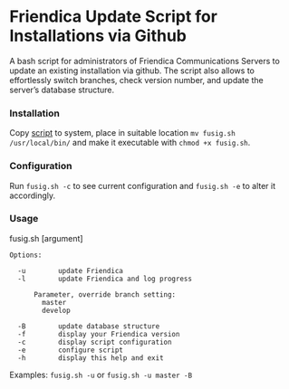 Friendica Update Script for Installations via Github
=====================================================

A bash script for administrators of Friendica Communications Servers to update an existing installation via github. The script also allows to effortlessly switch branches, check version number, and update the server’s database structure.

### Installation

Copy [script](https://github.com/AndyHee/fusig/blob/master/fusig.sh) to system, place in suitable location `mv fusig.sh /usr/local/bin/` and make it executable with `chmod +x fusig.sh`.

### Configuration

Run `fusig.sh -c` to see current configuration and `fusig.sh -e` to alter it accordingly.

### Usage

  fusig.sh [argument]
  
    Options:
  
      -u		update Friendica
      -l		update Friendica and log progress
  
          Parameter, override branch setting:
            master
            develop
  
      -B		update database structure
      -f 		display your Friendica version
      -c		display script configuration
      -e		configure script
      -h 		display this help and exit
  
  Examples: `fusig.sh -u` or `fusig.sh -u master -B`

